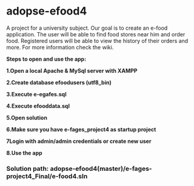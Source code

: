 # adopse-efood4

A project for a university subject. Our goal is to create an e-food application. The user will be able to find food stores near him and order food. Registered users will be able to view the history of their orders and more. For more information check the wiki.

**Steps to open and use the app:**

   **1.Open a local Apache & MySql server with XAMPP**
   
   **2.Create database efoodusers (utf8_bin)**
                              
   **3.Execute e-egafes.sql**
                              
   **4.Execute efooddata.sql**
                              
   **5.Open solution**
   
   **6.Make sure you have e-fages_project4 as startup project**
                              
   **7Login with admin/admin credentials or create new user**
                              
   **8.Use the app**

### Solution path: adopse-efood4(master)/e-fages-project4_Final/e-food4.sln
